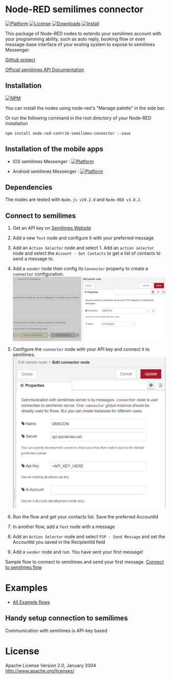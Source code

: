 # Node-RED semilimes connector
[![Platform](https://img.shields.io/badge/platform-Node--RED-red)](https://nodered.org)   [![License](https://img.shields.io/badge/license-Apache--License-lightgrey)](http://www.apache.org/licenses/LICENSE-2.0) [![Downloads](https://img.shields.io/badge/download-github-purple)](https://github.com/semilimes/nodered-publicapi-connector) [![Install](https://img.shields.io/badge/Install-NPM-blue)](https://www.npmjs.com/package/@daviderib/node-red-contrib-semilimes-connector)

This package of Node-RED nodes to extends your semilimes account with your programming ability, such as auto reply, booking flow or even message-base interface of your exsting system to expose to semilimes Messenger.

[Github project](https://github.com/semilimes/nodered-publicapi-connector)

[Official semilimes API Documentation](https://www.semilimes.com/developers/)


## Installation
[![NPM](https://nodei.co/npm/node-red-contrib-semilimes-connector.png?downloads=true)](https://nodei.co/npm/@daviderib/node-red-contrib-semilimes-connector/)

You can install the nodes using node-red's "Manage palette" in the side bar.

Or run the following command in the root directory of your Node-RED installation

    npm install node-red-contrib-semilimes-connector --save

## Installation of the mobile apps
- IOS semilimes Messenger : [![Platform](https://img.shields.io/badge/Apple%20IOS-semilimes%20Messenger-blue.svg)](https://apps.apple.com/us/app/semilimes-mesh/id1536363738?l=en)  

- Android semilimes Messenger : [![Platform](https://img.shields.io/badge/Google--Play-semilimes%20Messenger-darkgreen.svg)](https://play.google.com/store/apps/details?id=net.semilimes.messenger&hl=en&gl=US)  

## Dependencies
The nodes are tested with `Node.js v19.2.0` and `Node-RED v3.0.2`.

## Connect to semilimes
1. Get an API key on [Semilimes Website](https://www.semilimes.com)

1. Add a new `Text` node and configure it with your preferred message

1. Add an `Action Selector` node and select 1. Add an `action selector` node and select the `Account - Get Contacts` to get a list of contacts to send a message to.

1. Add a `sender` node then config its `Connector` property to create a `connector` configuration.
![Property editor of listener node](resources/images/sender_node_properties.jpg)

1. Configure the `connector` node with your API key and connect it to semilimes.
![Config connector node](resources/images/connector_node_properties.jpg)

1. Run the flow and get your contacts list. Save the preferred AccountId

1. In another flow, add a `Text` node with a message

1. Add an `Action Selector` node and select `P2P - Send Message` and set the AccountId you saved in the RecipientId field

1. Add a `sender` node and run. You have sent your first message!


Sample flow to connect to semilimes and send your first message.
[Connect to semilimes flow](https://github.com/semilimes/nodered-publicapi-connector/blob/main/examples/Connect%20To%20Semilimes%20flow.json)

# Examples
- [All Example flows](https://github.com/semilimes/nodered-publicapi-connector/tree/main/examples)

## Handy setup connection to semilimes
Communication with semilimes is API-key based

# License
Apache License
Version 2.0, January 2004
http://www.apache.org/licenses/
